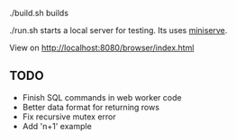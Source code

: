 
./build.sh builds

./run.sh starts a local server for testing. Its uses [miniserve](https://crates.io/crates/miniserve).

View on [http://localhost:8080/browser/index.html](http://localhost:8080/browser/index.html)

## TODO

- Finish SQL commands in web worker code
- Better data format for returning rows
- Fix recursive mutex error
- Add 'n+1' example